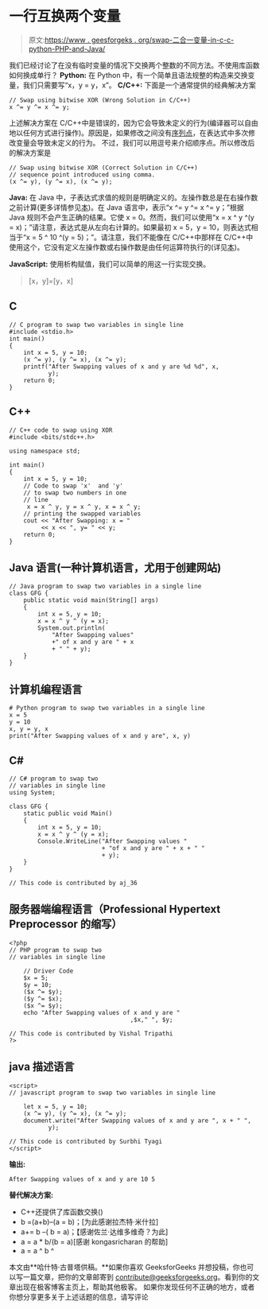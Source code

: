 # 一行互换两个变量

> 原文:[https://www . geesforgeks . org/swap-二合一变量-in-c-c-python-PHP-and-Java/](https://www.geeksforgeeks.org/swap-two-variables-in-one-line-in-c-c-python-php-and-java/)

我们已经讨论了在没有临时变量的情况下交换两个整数的不同方法。不使用库函数如何换成单行？
**Python:** 在 Python 中，有一个简单且语法规整的构造来交换变量，我们只需要写“x，y = y，x”。
**C/C++:** 下面是一个通常提供的经典解决方案

```
// Swap using bitwise XOR (Wrong Solution in C/C++)
x ^= y ^= x ^= y; 
```

上述解决方案在 C/C++中是错误的，因为它会导致未定义的行为(编译器可以自由地以任何方式进行操作)。原因是，如果修改之间没有[序列点](https://www.geeksforgeeks.org/sequence-points-in-c-set-1/)，在表达式中多次修改变量会导致未定义的行为。
不过，我们可以用逗号来介绍顺序点。所以修改后的解决方案是

```
// Swap using bitwise XOR (Correct Solution in C/C++)
// sequence point introduced using comma.
(x ^= y), (y ^= x), (x ^= y);
```

**Java:** 在 Java 中，子表达式求值的规则是明确定义的。左操作数总是在右操作数之前计算(更多详情参见[本](https://docs.oracle.com/javase/specs/jls/se7/html/jls-15.html))。在 Java 语言中，表示“x ^= y ^= x ^= y；”根据 Java 规则不会产生正确的结果。它使 x = 0。然而，我们可以使用“x = x ^ y ^(y = x)；”请注意，表达式是从左向右计算的。如果最初 x = 5，y = 10，则表达式相当于“x = 5 ^ 10 ^(y = 5)；”。请注意，我们不能像在 C/C++中那样在 C/C++中使用这个，它没有定义左操作数或右操作数是由任何运算符执行的(详见[本](https://www.geeksforgeeks.org/sequence-points-in-c-set-1/))。

**JavaScript:** 使用析构赋值，我们可以简单的用这一行实现交换。

> [x，y]=[y，x]

## C

```
// C program to swap two variables in single line
#include <stdio.h>
int main()
{
    int x = 5, y = 10;
    (x ^= y), (y ^= x), (x ^= y);
    printf("After Swapping values of x and y are %d %d", x,
           y);
    return 0;
}
```

## C++

```
// C++ code to swap using XOR
#include <bits/stdc++.h>

using namespace std;

int main()
{
    int x = 5, y = 10;
    // Code to swap 'x'  and 'y'
    // to swap two numbers in one
    // line
     x = x ^ y, y = x ^ y, x = x ^ y;
    // printing the swapped variables
    cout << "After Swapping: x = "
         << x << ", y= " << y;
    return 0;
}
```

## Java 语言(一种计算机语言，尤用于创建网站)

```
// Java program to swap two variables in a single line
class GFG {
    public static void main(String[] args)
    {
        int x = 5, y = 10;
        x = x ^ y ^ (y = x);
        System.out.println(
            "After Swapping values"
            +" of x and y are " + x
            + " " + y);
    }
}
```

## 计算机编程语言

```
# Python program to swap two variables in a single line
x = 5
y = 10
x, y = y, x
print("After Swapping values of x and y are", x, y)
```

## C#

```
// C# program to swap two
// variables in single line
using System;

class GFG {
    static public void Main()
    {
        int x = 5, y = 10;
        x = x ^ y ^ (y = x);
        Console.WriteLine("After Swapping values "
                          + "of x and y are " + x + " "
                          + y);
    }
}

// This code is contributed by aj_36
```

## 服务器端编程语言（Professional Hypertext Preprocessor 的缩写）

```
<?php
// PHP program to swap two
// variables in single line

    // Driver Code
    $x = 5;
    $y = 10;
    ($x ^= $y);
    ($y ^= $x);
    ($x ^= $y);
    echo "After Swapping values of x and y are "
                                  ,$x," ", $y;

// This code is contributed by Vishal Tripathi
?>
```

## java 描述语言

```
<script>
// javascript program to swap two variables in single line

    let x = 5, y = 10;
    (x ^= y), (y ^= x), (x ^= y);
    document.write("After Swapping values of x and y are ", x + " ",
           y);

// This code is contributed by Surbhi Tyagi
</script>
```

**输出:**

```
After Swapping values of x and y are 10 5
```

**替代解决方案:**

*   C++还提供了库函数交换()
*   b =(a+b)–(a = b)；[为此感谢拉杰特·米什拉]
*   a+= b –( b = a)；【感谢佐兰·达维多维奇？为此]
*   a = a * b/(b = a)[感谢 kongasricharan 的帮助]
*   a = a ^ b ^

本文由**哈什特·古普塔供稿。**如果你喜欢 GeeksforGeeks 并想投稿，你也可以写一篇文章，把你的文章邮寄到 contribute@geeksforgeeks.org。看到你的文章出现在极客博客主页上，帮助其他极客。
如果你发现任何不正确的地方，或者你想分享更多关于上述话题的信息，请写评论